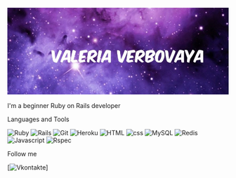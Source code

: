 ![Header](https://github.com/Valeri1998v/Valeri1998v/blob/main/assets/image.png)

I'm a beginner Ruby on Rails developer

Languages and Tools

![Ruby](https://img.shields.io/badge/Ruby-darkred?style=for-the-badge&logo=ruby)
![Rails](https://img.shields.io/badge/Rails-darkred?style=for-the-badge&logo=rubyonrails)
![Git](https://img.shields.io/badge/Git-black?style=for-the-badge&logo=github)
![Heroku](https://img.shields.io/badge/Heroku-purple?style=for-the-badge&logo=heroku)
![HTML](https://img.shields.io/badge/Html-orange?style=for-the-badge&logo=HTML5)
![css](https://img.shields.io/badge/css-blue?style=for-the-badge&logo=css3)
![MySQL](https://img.shields.io/badge/SQl-black?style=for-the-badge&logo=MySQL)
![Redis](https://img.shields.io/badge/Redis-black?style=for-the-badge&logo=redis)
![Javascript](https://img.shields.io/badge/Javascript-black?style=for-the-badge&logo=javascript)
![Rspec](https://img.shields.io/badge/Rspec-black?style=for-the-badge&logo=Rspec)

Follow me

[![Vkontakte](https://img.shields.io/badge/Vkontakte-blue?style=for-the-badge&logo=vk)]
